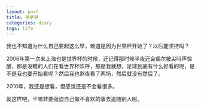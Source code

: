 ```yaml
---
layout: post
title: 早早早
categories: diary
tags: life
---
```



我也不知道为什么自己要起这么早，难道是因为世界杯开始了？以后能坚持吗？

2006年第一次来上海也是世界杯的时候，还记得那时候半夜还会偶尔被尖叫声惊醒，那是没睡的人们在看世界杯欢呼，那是我就想，足球到底有什么好看的呢，是不是我也要开始看呢？然后我也熬夜看了两场，然后就没有然后了。

2010年，我还是想看，但感觉还是不会看很多。

就这样吧，干嘛非要强迫自己做不喜欢的事去追随别人呢。
